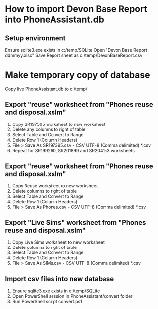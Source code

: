 # How to import Devon Base Report into PhoneAssistant.db

## Setup environment
Ensure sqlite3.exe exists in c:/temp/SQLite
Open "Devon Base Report ddmmyy.xlsx"
Save Report sheet as c:/temp/DevonBaseReport.csv

# Make temporary copy of database 
Copy live PhoneAssistant.db to c:/temp/

## Export "reuse" worksheet from "Phones reuse and disposal.xslm"
1. Copy SR197395 worksheet to new worksheet
2. Delete any columns to right of table
3. Select Table and Convert to Range
4. Delete Row 1 (Column Headers)
5. File > Save As SR197395.csv - CSV UTF-8 (Comma delimited) *.csv
6. Repeat for SR199260, SR201899 and SR204153 worksheets

## Export "reuse" worksheet from "Phones reuse and disposal.xslm"
1. Copy Reuse worksheet to new worksheet
2. Delete columns to right of table
3. Select Table and Convert to Range
4. Delete Row 1 (Column Headers)
5. File > Save As Phones.csv - CSV UTF-8 (Comma delimited) *.csv

## Export "Live Sims" worksheet from "Phones reuse and disposal.xslm"
1. Copy Live Sims worksheet to new worksheet
2. Delete columns to right of table
3. Select Table and Convert to Range
4. Delete Row 1 (Column Headers)
5. File > Save As SIMs.csv - CSV UTF-8 (Comma delimited) *.csv

## Import csv files into new database
1. Ensure sqlite3.exe exists in c:/temp/SQLite
2. Open PowerShell session in PhoneAssistant/convert folder
3. Run PowerShell script convert.ps1
